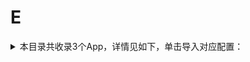 # E
<details>
<summary>
本目录共收录3个App，详情见如下，单击导入对应配置：
</summary>

 自动导入功能依赖 [【神机模块】](https://raw.githubusercontent.com/zirawell/R-Store/main/Rule/Surge/Redirect/DivineEngine.sgmodule)
- [e代驾](https://surge.app/install-module?url=https%3A%2F%2Fraw.githubusercontent.com%2Fzirawell%2FR-Store%2Fmain%2FRule%2FSurge%2FAdblock%2FApp%2FE%2Fe%E4%BB%A3%E9%A9%BE%2Fedaijia.sgmodule)
- [e充电](https://surge.app/install-module?url=https%3A%2F%2Fraw.githubusercontent.com%2Fzirawell%2FR-Store%2Fmain%2FRule%2FSurge%2FAdblock%2FApp%2FE%2Fe%E5%85%85%E7%94%B5%2Fechargenet.sgmodule)
- [饿了么](https://surge.app/install-module?url=https%3A%2F%2Fraw.githubusercontent.com%2Fzirawell%2FR-Store%2Fmain%2FRule%2FSurge%2FAdblock%2FApp%2FE%2F%E9%A5%BF%E4%BA%86%E4%B9%88%2Feleme.sgmodule)

</details>